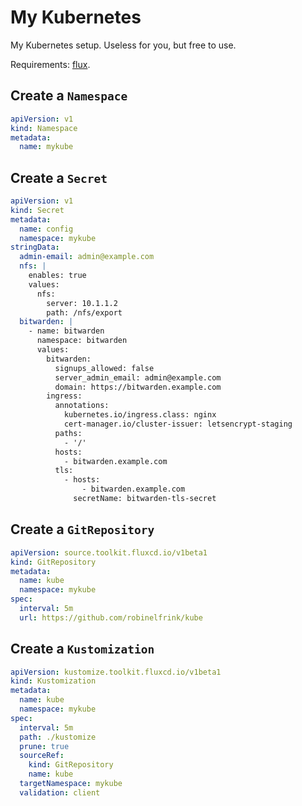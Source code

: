 # My Kubernetes

My Kubernetes setup. Useless for you, but free to use.

Requirements: [flux](https://toolkit.fluxcd.io/).

## Create a `Namespace`

```yaml
apiVersion: v1
kind: Namespace
metadata:
  name: mykube
```

## Create a `Secret`

```yaml
apiVersion: v1
kind: Secret
metadata:
  name: config
  namespace: mykube
stringData:
  admin-email: admin@example.com
  nfs: |
    enables: true
    values:
      nfs:
        server: 10.1.1.2
        path: /nfs/export
  bitwarden: |
    - name: bitwarden
      namespace: bitwarden
      values:
        bitwarden:
          signups_allowed: false
          server_admin_email: admin@example.com
          domain: https://bitwarden.example.com
        ingress:
          annotations:
            kubernetes.io/ingress.class: nginx
            cert-manager.io/cluster-issuer: letsencrypt-staging
          paths:
            - '/'
          hosts:
            - bitwarden.example.com
          tls:
            - hosts:
                - bitwarden.example.com
              secretName: bitwarden-tls-secret
```

## Create a `GitRepository`

```yaml
apiVersion: source.toolkit.fluxcd.io/v1beta1
kind: GitRepository
metadata:
  name: kube
  namespace: mykube
spec:
  interval: 5m
  url: https://github.com/robinelfrink/kube
```

## Create a `Kustomization`

```yaml
apiVersion: kustomize.toolkit.fluxcd.io/v1beta1
kind: Kustomization
metadata:
  name: kube
  namespace: mykube
spec:
  interval: 5m
  path: ./kustomize
  prune: true
  sourceRef:
    kind: GitRepository
    name: kube
  targetNamespace: mykube
  validation: client
```

